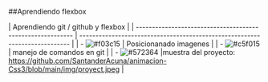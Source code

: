 ##Aprendiendo flexbox 


| Aprendiendo git / github y flexbox                                                                                                    |
| ---------------------------------------------------------- | --------------------------------------------------------------------------- |
| - ![#f03c15](https://placehold.it/15/f03c15/000000?text=+) | Posicionanado imagenes                                       |
| - ![#c5f015](https://placehold.it/15/c5f015/000000?text=+) | manejo de comandos en git                                                   |
| - ![#572364](https://placehold.it/15/572364/000000?text=+) |muestra del proyecto: https://github.com/SantanderAcuna/animacion-Css3/blob/main/img/proyect.jpeg |

